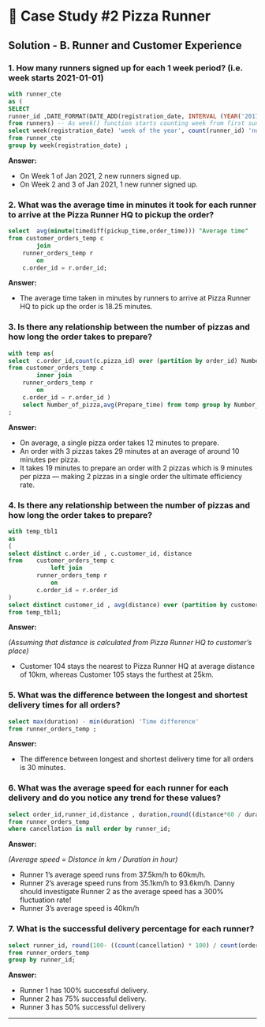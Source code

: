 # 🍕 Case Study #2 Pizza Runner

## Solution - B. Runner and Customer Experience

### 1. How many runners signed up for each 1 week period? (i.e. week starts 2021-01-01)

````sql
with runner_cte
as (
SELECT
runner_id ,DATE_FORMAT(DATE_ADD(registration_date, INTERVAL (YEAR('2017-01-01') - YEAR(registration_date)) year), '%Y-%m-%d') registration_date
from runners) -- As week() function starts counting week from first sunday of year and not first day of year we convert every year to the year where Sunday comes on 1st day of year
select week(registration_date) 'week of the year', count(runner_id) 'number of registration'
from runner_cte 
group by week(registration_date) ;
````

**Answer:**


- On Week 1 of Jan 2021, 2 new runners signed up.
- On Week 2 and 3 of Jan 2021, 1 new runner signed up.

### 2. What was the average time in minutes it took for each runner to arrive at the Pizza Runner HQ to pickup the order?

````sql
select  avg(minute(timediff(pickup_time,order_time))) "Average time"
from customer_orders_temp c 
		join 
	runner_orders_temp r 
		on 
	c.order_id = r.order_id;
````

**Answer:**


- The average time taken in minutes by runners to arrive at Pizza Runner HQ to pick up the order is 18.25 minutes.

### 3. Is there any relationship between the number of pizzas and how long the order takes to prepare?

````sql
with temp as(
select  c.order_id,count(c.pizza_id) over (partition by order_id) Number_of_pizza, minute(timediff(pickup_time,order_time)) Prepare_time
from customer_orders_temp c 
		inner join 
	runner_orders_temp r 
		on
	c.order_id = r.order_id )
    select Number_of_pizza,avg(Prepare_time) from temp group by Number_of_pizza ; 
; 
````

**Answer:**

- On average, a single pizza order takes 12 minutes to prepare.
- An order with 3 pizzas takes 29 minutes at an average of around 10 minutes per pizza.
- It takes 19 minutes to prepare an order with 2 pizzas which is 9 minutes per pizza — making 2 pizzas in a single order the ultimate efficiency rate.

### 4. Is there any relationship between the number of pizzas and how long the order takes to prepare?

````sql
with temp_tbl1
as
(
select distinct c.order_id , c.customer_id, distance 
from 	customer_orders_temp c 
			left join 
		runner_orders_temp r 
			on 
		c.order_id = r.order_id
)
select distinct customer_id , avg(distance) over (partition by customer_id) 'Avg distanced travelled for customer' 
from temp_tbl1;
````

**Answer:**

_(Assuming that distance is calculated from Pizza Runner HQ to customer’s place)_

- Customer 104 stays the nearest to Pizza Runner HQ at average distance of 10km, whereas Customer 105 stays the furthest at 25km.

### 5. What was the difference between the longest and shortest delivery times for all orders?



```sql
select max(duration) - min(duration) 'Time difference' 
from runner_orders_temp ;
```

**Answer:**


- The difference between longest  and shortest delivery time for all orders is 30 minutes.

### 6. What was the average speed for each runner for each delivery and do you notice any trend for these values?

````sql
select order_id,runner_id,distance , duration,round((distance*60 / duration),2) 
from runner_orders_temp 
where cancellation is null order by runner_id;
````

**Answer:**

_(Average speed = Distance in km / Duration in hour)_
- Runner 1’s average speed runs from 37.5km/h to 60km/h.
- Runner 2’s average speed runs from 35.1km/h to 93.6km/h. Danny should investigate Runner 2 as the average speed has a 300% fluctuation rate!
- Runner 3’s average speed is 40km/h

### 7. What is the successful delivery percentage for each runner?

````sql
select runner_id, round(100- ((count(cancellation) * 100) / count(order_id)),2)  as 'successful delivery rate '
from runner_orders_temp 
group by runner_id;
````

**Answer:**

- Runner 1 has 100% successful delivery.
- Runner 2 has 75% successful delivery.
- Runner 3 has 50% successful delivery



***
